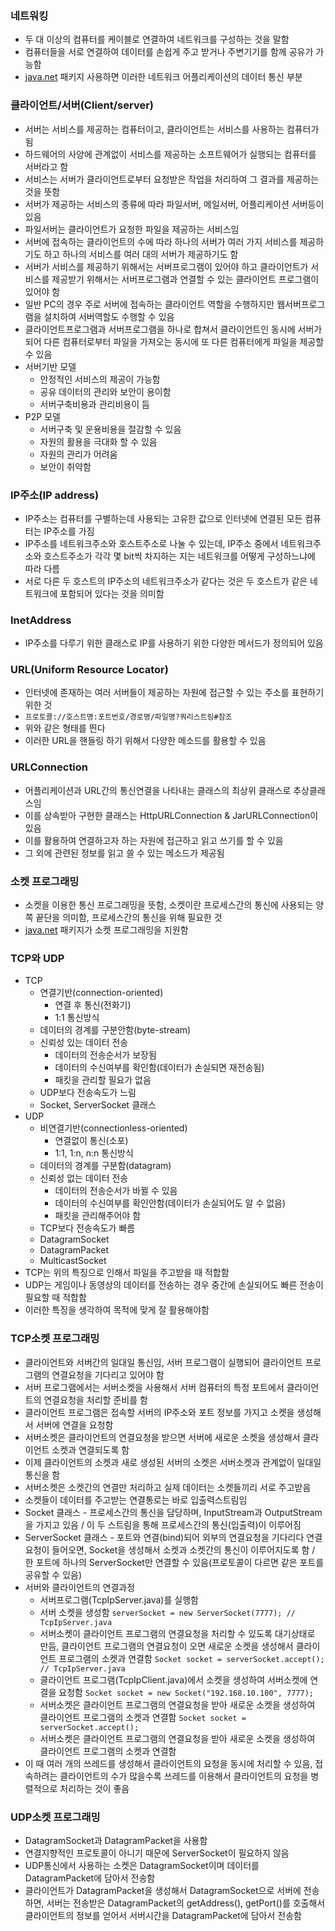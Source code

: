 ### 네트워킹

- 두 대 이상의 컴퓨터를 케이블로 연결하여 네트워크를 구성하는 것을 말함
- 컴퓨터들을 서로 연결하여 데이터를 손쉽게 주고 받거나 주변기기를 함께 공유가 가능함
- [java.net](http://java.net) 패키지 사용하면 이러한 네트워크 어플리케이션의 데이터 통신 부분

### 클라이언트/서버(Client/server)

- 서버는 서비스를 제공하는 컴퓨터이고, 클라이언트는 서비스를 사용하는 컴퓨터가 됨
- 하드웨어의 사양에 관계없이 서비스를 제공하는 소프트웨어가 실행되는 컴퓨터를 서버라고 함
- 서비스는 서버가 클라이언트로부터 요청받은 작업을 처리하여 그 결과를 제공하는 것을 뜻함
- 서버가 제공하는 서비스의 종류에 따라 파일서버, 메일서버, 어플리케이션 서버등이 있음
- 파일서버는 클라이언트가 요청한 파일을 제공하는 서비스임
- 서버에 접속하는 클라이언트의 수에 따라 하나의 서버가 여러 가지 서비스를 제공하기도 하고 하나의 서비스를 여러 대의 서버가 제공하기도 함
- 서버가 서비스를 제공하기 위해서는 서버프로그램이 있어야 하고 클라이언트가 서비스를 제공받기 위해서는 서버프로그램과 연결할 수 있는 클라이언트 프로그램이 있어야 함
- 일반 PC의 경우 주로 서버에 접속하는 클라이언트 역할을 수행하지만 웹서버프로그램을 설치하여 서버역할도 수행할 수 있음
- 클라이언트프로그램과 서버프로그램을 하나로 합쳐서 클라이언트인 동시에 서버가 되어 다른 컴퓨터로부터 파일을 가져오는 동시에 또 다른 컴퓨터에게 파일을 제공할 수 있음
- 서버기반 모델
    - 안정적인 서비스의 제공이 가능함
    - 공유 데이터의 관리와 보안이 용이함
    - 서버구축비용과 관리비용이 듬
- P2P 모델
    - 서버구축 및 운용비용을 절감할 수 있음
    - 자원의 활용을 극대화 할 수 있음
    - 자원의 관리가 어려움
    - 보안이 취약함

### IP주소(IP address)

- IP주소는 컴퓨터를 구별하는데 사용되는 고유한 값으로 인터넷에 연결된 모든 컴퓨터는 IP주소를 가짐
- IP주소를 네트워크주소와 호스트주소로 나눌 수 있는데, IP주소 중에서 네트워크주소와 호스트주소가 각각 몇 bit씩 차지하는 지는 네트워크를 어떻게 구성하느냐에 따라 다름
- 서로 다른 두 호스트의 IP주소의 네트워크주소가 같다는 것은 두 호스트가 같은 네트워크에 포함되어 있다는 것을 의미함

### InetAddress

- IP주소를 다루기 위한 클래스로 IP를 사용하기 위한 다양한 메서드가 정의되어 있음

### URL(Uniform Resource Locator)

- 인터넷에 존재하는 여러 서버들이 제공하는 자원에 접근할 수 있는 주소를 표현하기 위한 것
- `프로토콜://호스트명:포트번호/경로명/파일명?쿼리스트링#참조`
- 위와 같은 형태를 띈다
- 이러한 URL을 핸들링 하기 위해서 다양한 메소드를 활용할 수 있음

### URLConnection

- 어플리케이션과 URL간의 통신연결을 나타내는 클래스의 최상위 클래스로 추상클래스임
- 이를 상속받아 구현한 클래스는 HttpURLConnection & JarURLConnection이 있음
- 이를 활용하여 연결하고자 하는 자원에 접근하고 읽고 쓰기를 할 수 있음
- 그 외에 관련된 정보를 읽고 쓸 수 있는 메소드가 제공됨

### 소켓 프로그래밍

- 소켓을 이용한 통신 프로그래밍을 뜻함, 소켓이란 프로세스간의 통신에 사용되는 양쪽 끝단을 의미함, 프로세스간의 통신을 위해 필요한 것
- [java.net](http://java.net) 패키지가 소켓 프로그래밍을 지원함

### TCP와 UDP

- TCP
    - 연결기반(connection-oriented)
        - 연결 후 통신(전화기)
        - 1:1 통신방식
    - 데이터의 경계를 구분안함(byte-stream)
    - 신뢰성 있는 데이터 전송
        - 데이터의 전송순서가 보장됨
        - 데이터의 수신여부를 확인함(데이터가 손실되면 재전송됨)
        - 패킷을 관리할 필요가 없음
    - UDP보다 전송속도가 느림
    - Socket, ServerSocket 클래스
- UDP
    - 비연결기반(connectionless-oriented)
        - 연결없이 통신(소포)
        - 1:1, 1:n, n:n 통신방식
    - 데이터의 경계를 구분함(datagram)
    - 신뢰성 없는 데이터 전송
        - 데이터의 전송순서가 바뀔 수 있음
        - 데이터의 수신여부를 확인안함(데이터가 손실되어도 알 수 없음)
        - 패킷을 관리해주어야 함
    - TCP보다 전송속도가 빠름
    - DatagramSocket
    - DatagramPacket
    - MulticastSocket
- TCP는 위의 특징으로 인해서 파일을 주고받을 때 적합함
- UDP는 게임이나 동영상의 데이터를 전송하는 경우 중간에 손실되어도 빠른 전송이 필요할 때 적합함
- 이러한 특징을 생각하여 목적에 맞게 잘 활용해야함

### TCP소켓 프로그래밍

- 클라이언트와 서버간의 일대일 통신임, 서버 프로그램이 실행되어 클라이언트 프로그램의 연결요청을 기다리고 있어야 함
- 서버 프로그램에서는 서버소켓을 사용해서 서버 컴퓨터의 특정 포트에서 클라이언트의 연결요청을 처리할 준비를 함
- 클라이언트 프로그램은 접속할 서버의 IP주소와 포트 정보를 가지고 소켓을 생성해서 서버에 연결을 요청함
- 서버소켓은 클라이언트의 연결요청을 받으면 서버에 새로운 소켓을 생성해서 클라이언트 소켓과 연결되도록 함
- 이제 클라이언트의 소켓과 새로 생성된 서버의 소켓은 서버소켓과 관계없이 일대일 통신을 함
- 서버소켓은 소켓간의 연결만 처리하고 실제 데이터는 소켓들끼리 서로 주고받음
- 소켓들이 데이터를 주고받는 연결통로는 바로 입출력스트림임
- Socket 클래스 - 프로세스간의 통신을 담당하며, InputStream과 OutputStream을 가지고 있음 / 이 두 스트림을 통해 프로세스간의 통신(입출력)이 이루어짐
- ServerSocket 클래스 - 포트와 연결(bind)되어 외부의 연결요청을 기다리다 연결요청이 들어오면, Socket을 생성해서 소켓과 소켓간의 통신이 이루어지도록 함 / 한 포트에 하나의 ServerSocket만 연결할 수 있음(프로토콜이 다르면 같은 포트를 공유할 수 있음)
- 서버와 클라이언트의 연결과정
    - 서버프로그램(TcpIpServer.java)를 실행함
    - 서버 소켓을 생성함 `serverSocket = new ServerSocket(7777); // TcpIpServer.java`
    - 서버소켓이 클라이언트 프로그램의 연결요청을 처리할 수 있도록 대기상태로 만듬, 클라이언트 프로그램의 연결요청이 오면 새로운 소켓을 생성해서 클라이언트 프로그램의 소켓과 연결함 `Socket socket = serverSocket.accept(); // TcpIpServer.java`
    - 클라이언트 프로그램(TcpIpClient.java)에서 소켓을 생성하여 서버소켓에 연결을 요청함 `Socket socket = new Socket("192.168.10.100", 7777);`
    - 서버소켓은 클라이언트 프로그램의 연결요청을 받아 새로운 소켓을 생성하여 클라이언트 프로그램의 소켓과 연결함 `Socket socket = serverSocket.accept();`
    - 서버소켓은 클라이언트 프로그램의 연결요청을 받아 새로운 소켓을 생성하여 클라이언트 프로그램의 소켓과 연결함
- 이 때 여러 개의 쓰레드를 생성해서 클라이언트의 요청을 동시에 처리할 수 있음, 접속하려는 클라이언트의 수가 많을수록 쓰레드를 이용해서 클라이언트의 요청을 병렬적으로 처리하는 것이 좋음

### UDP소켓 프로그래밍

- DatagramSocket과 DatagramPacket을 사용함
- 연결지향적인 프로토콜이 아니기 때문에 ServerSocket이 필요하지 않음
- UDP통신에서 사용하는 소켓은 DatagramSocket이며 데이터를 DatagramPacket에 담아서 전송함
- 클라이언트가 DatagramPacket을 생성해서 DatagramSocket으로 서버에 전송하면, 서버는 전송받은 DatagramPacket의 getAddress(), getPort()를 호출해서 클라이언트의 정보를 얻어서 서버시간을 DatagramPacket에 담아서 전송함